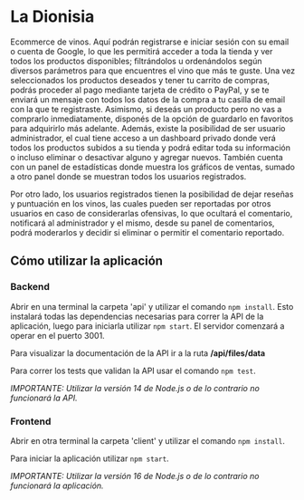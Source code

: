 # La Dionisia

Ecommerce de vinos. Aquí podrán registrarse e iniciar sesión con su email o cuenta de Google, lo que les permitirá acceder a toda la tienda y ver todos los productos disponibles; filtrándolos u ordenándolos según diversos parámetros para que encuentres el vino que más te guste.
Una vez seleccionados los productos deseados y tener tu carrito de compras, podrás proceder al pago mediante tarjeta de crédito o PayPal, y se te enviará un mensaje con todos los datos de la compra a tu casilla de email con la que te registraste.
Asimismo, si deseás un producto pero no vas a comprarlo inmediatamente, disponés de la opción de guardarlo en favoritos para adquirirlo más adelante.
Además, existe la posibilidad de ser usuario administrador, el cual tiene acceso a un dashboard privado donde verá todos los productos subidos a su tienda y podrá editar toda su información o incluso eliminar o desactivar alguno y agregar nuevos. También cuenta con un panel de estadísticas donde muestra los gráficos de ventas, sumado a otro panel donde se muestran todos los usuarios registrados. 

Por otro lado, los usuarios registrados tienen la posibilidad de dejar reseñas y puntuación en los vinos, las cuales pueden ser reportadas por otros usuarios en caso de considerarlas ofensivas, lo que ocultará el comentario, notificará al administrador y el mismo, desde su panel de comentarios, podrá moderarlos y decidir si eliminar o permitir el comentario reportado.
## Cómo utilizar la aplicación

### Backend

Abrir en una terminal la carpeta 'api' y utilizar el comando ```npm install```. Esto instalará todas las dependencias necesarias para correr la API de la aplicación, luego para iniciarla utilizar ```npm start```. El servidor comenzará a operar en el puerto 3001.

Para visualizar la documentación de la API ir a la ruta __/api/files/data__

Para correr los tests que validan la API usar el comando ```npm test```.

_IMPORTANTE: Utilizar la versión 14 de Node.js o de lo contrario no funcionará la API._

### Frontend

Abrir en otra terminal la carpeta 'client' y utilizar el comando ```npm install```. 

Para iniciar la aplicación utilizar ```npm start```.

_IMPORTANTE: Utilizar la versión 16 de Node.js o de lo contrario no funcionará la aplicación._
